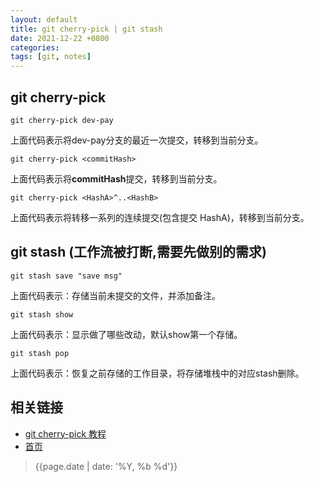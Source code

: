 ```yaml
---
layout: default
title: git cherry-pick | git stash
date: 2021-12-22 +0800
categories:
tags: [git, notes]
---
```


## git cherry-pick

```git
git cherry-pick dev-pay
```

上面代码表示将dev-pay分支的最近一次提交，转移到当前分支。

```git
git cherry-pick <commitHash>
```

上面代码表示将**commitHash**提交，转移到当前分支。

```git
git cherry-pick <HashA>^..<HashB>
```

上面代码表示将转移一系列的连续提交(包含提交 HashA)，转移到当前分支。

## git stash (工作流被打断,需要先做别的需求)

```git
git stash save "save msg"

```

上面代码表示：存储当前未提交的文件，并添加备注。

```git
git stash show
```

上面代码表示：显示做了哪些改动，默认show第一个存储。

```git
git stash pop
```

上面代码表示：恢复之前存储的工作目录，将存储堆栈中的对应stash删除。

## 相关链接

- [git cherry-pick 教程](https://ruanyifeng.com/blog/2020/04/git-cherry-pick.html)
- [首页](https://zhishan33.github.io/shanBlog/)

> {{page.date | date: '%Y, %b %d'}}
> 